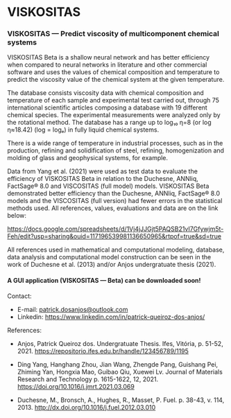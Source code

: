 # VISKOSITAS

### VISKOSITAS  — Predict viscosity of multicomponent chemical systems

VISKOSITAS Beta is a shallow neural network and has better efficiency when compared to neural networks in literature and other commercial software and uses the values of chemical composition and temperature to predict the viscosity value of the chemical system at the given temperature.

The database consists viscosity data with chemical composition and temperature of each sample and experimental test carried out, through 75 international scientific articles composing a database with 19 different chemical species. The experimental measurements were analyzed only by the rotational method. The database has a range up to log₁₀ η=8 (or log η≈18.42) (log = logₑ) in fully liquid chemical systems.

There is a wide range of temperature in industrial processes, such as in the production, refining and solidification of steel, refining, homogenization and molding of glass and geophysical systems, for example.

Data from Yang et al. (2021) were used as test data to evaluate the efficiency of VISKOSITAS Beta in relation to the Duchesne, ANNliq, FactSage® 8.0 and VISCOSITAS (full model) models. VISKOSITAS Beta demonstrated better efficiency than the Duchesne, ANNliq, FactSage® 8.0 models and the VISCOSITAS (full version) had fewer errors in the statistical methods used. All references, values, evaluations and data are on the link below:

https://docs.google.com/spreadsheets/d/1Vj4jJJGjt5PAQSB21vI7Gfywjm5t-Feh/edit?usp=sharing&ouid=117196539981136650965&rtpof=true&sd=true

All references used in mathematical and computational modeling, database, data analysis and computational model construction can be seen in the work of Duchesne et al. (2013) and/or Anjos undergratuate thesis (2021).

#### A GUI application (VISKOSITAS — Beta) can be downloaded soon!

Contact:

- E-mail: patrick.dosanjos@outlook.com
- Linkedin: https://www.linkedin.com/in/patrick-queiroz-dos-anjos/

References:

- Anjos, Patrick Queiroz dos. Undergratuate Thesis. Ifes, Vitória, p. 51-52, 2021. https://repositorio.ifes.edu.br/handle/123456789/1195

- Ding Yang, Hanghang Zhou, Jian Wang, Zhengde Pang, Guishang Pei, Zhiming Yan, Hongxia Mao, Guibao Qiu, Xuewei Lv. Journal of Materials Research and Technology p. 1615-1622, 12, 2021. https://doi.org/10.1016/j.jmrt.2021.03.069

- Duchesne, M., Bronsch, A., Hughes, R., Masset, P. Fuel. p. 38-43, v. 114, 2013. http://dx.doi.org/10.1016/j.fuel.2012.03.010

